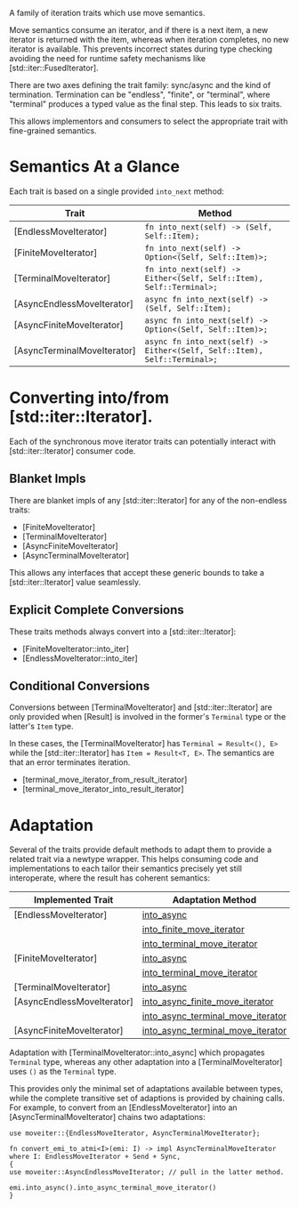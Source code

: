 A family of iteration traits which use move semantics.

Move semantics consume an iterator, and if there is a next item, a new iterator is returned
with the item, whereas when iteration completes, no new iterator is available. This prevents
incorrect states during type checking avoiding the need for runtime safety mechanisms like
[std::iter::FusedIterator].

There are two axes defining the trait family: sync/async and the kind of
termination. Termination can be "endless", "finite", or "terminal", where "terminal" produces
a typed value as the final step. This leads to six traits.

This allows implementors and consumers to select the appropriate trait with fine-grained
semantics.

# Semantics At a Glance

Each trait is based on a single provided `into_next` method:

| Trait                       | Method |
|-----------------------------|---------------------------------------------------------------------------|
| [EndlessMoveIterator]       | `fn into_next(self) -> (Self, Self::Item);`                               |
| [FiniteMoveIterator]        | `fn into_next(self) -> Option<(Self, Self::Item)>;`                       |
| [TerminalMoveIterator]      | `fn into_next(self) -> Either<(Self, Self::Item), Self::Terminal>;`       |
| [AsyncEndlessMoveIterator]  | `async fn into_next(self) -> (Self, Self::Item);`                         |
| [AsyncFiniteMoveIterator]   | `async fn into_next(self) -> Option<(Self, Self::Item)>;`                 |
| [AsyncTerminalMoveIterator] | `async fn into_next(self) -> Either<(Self, Self::Item), Self::Terminal>;` |

# Converting into/from [std::iter::Iterator].

Each of the synchronous move iterator traits can potentially interact with
[std::iter::Iterator] consumer code.

## Blanket Impls

There are blanket impls of any [std::iter::Iterator] for any of the non-endless traits:

- [FiniteMoveIterator]
- [TerminalMoveIterator]
- [AsyncFiniteMoveIterator]
- [AsyncTerminalMoveIterator]

This allows any interfaces that accept these generic bounds to take a [std::iter::Iterator]
value seamlessly.

## Explicit Complete Conversions

These traits methods always convert into a [std::iter::Iterator]:

- [FiniteMoveIterator::into_iter]
- [EndlessMoveIterator::into_iter]

## Conditional Conversions

Conversions between [TerminalMoveIterator] and [std::iter::Iterator] are only provided when
[Result] is involved in the former's `Terminal` type or the latter's `Item` type.

In these cases, the [TerminalMoveIterator] has `Terminal = Result<(), E>` while the
[std::iter::Iterator] has `Item = Result<T, E>`. The semantics are that an error terminates
iteration.

- [terminal_move_iterator_from_result_iterator]
- [terminal_move_iterator_into_result_iterator]

# Adaptation

Several of the traits provide default methods to adapt them to provide a related trait via a
newtype wrapper. This helps consuming code and implementations to each tailor their semantics
precisely yet still interoperate, where the result has coherent semantics:

| Implemented Trait | Adaptation Method | Resulting Interface |
|-------------------|-------------------|---------------------|
| [EndlessMoveIterator]      | [into_async](EndlessMoveIterator::into_async)                                                    | [AsyncEndlessMoveIterator]  |
|                            | [into_finite_move_iterator](EndlessMoveIterator::into_finite_move_iterator)                      | [FiniteMoveIterator]        |
|                            | [into_terminal_move_iterator](EndlessMoveIterator::into_terminal_move_iterator)                  | [TerminalMoveIterator]      |
| [FiniteMoveIterator]       | [into_async](FiniteMoveIterator::into_async)                                                     | [AsyncFiniteMoveIterator]   |
|                            | [into_terminal_move_iterator](FiniteMoveIterator::into_terminal_move_iterator)                   | [TerminalMoveIterator]      |
| [TerminalMoveIterator]     | [into_async](TerminalMoveIterator::into_async)                                                   | [AsyncTerminalMoveIterator] |
| [AsyncEndlessMoveIterator] | [into_async_finite_move_iterator](AsyncEndlessMoveIterator::into_async_finite_move_iterator)     | [AsyncFiniteMoveIterator]   |
|                            | [into_async_terminal_move_iterator](AsyncEndlessMoveIterator::into_async_terminal_move_iterator) | [AsyncTerminalMoveIterator] |
| [AsyncFiniteMoveIterator]  | [into_async_terminal_move_iterator](AsyncFiniteMoveIterator::into_async_terminal_move_iterator)  | [AsyncTerminalMoveIterator] |

Adaptation with [TerminalMoveIterator::into_async] which propagates `Terminal` type, whereas
any other adaptation into a [TerminalMoveIterator] uses `()` as the `Terminal` type.

This provides only the minimal set of adaptations available between types, while the complete
transitive set of adaptions is provided by chaining calls. For example, to convert from an
[EndlessMoveIterator] into an [AsyncTerminalMoveIterator] chains two adaptations:

```
use moveiter::{EndlessMoveIterator, AsyncTerminalMoveIterator};

fn convert_emi_to_atmi<I>(emi: I) -> impl AsyncTerminalMoveIterator
where I: EndlessMoveIterator + Send + Sync,
{
use moveiter::AsyncEndlessMoveIterator; // pull in the latter method.

emi.into_async().into_async_terminal_move_iterator()
}
```

